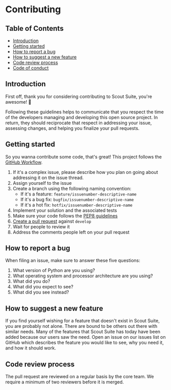 # Contributing 
## Table of Contents
 * [Introduction](#introduction)
 * [Getting started](#getting-started)
 * [How to report a bug](#How-to-report-a-bug)
 * [How to suggest a new feature](#How-to-suggest-a-new-feature)
 * [Code review process](#Code-review-process)
 * [Code of conduct](#code-of-conduct)

## Introduction

First off, thank you for considering contributing to Scout Suite, you're awesome! 🎉

Following these guidelines helps to communicate that you respect the time of the developers managing and developing this open source project. In return, they should reciprocate that respect in addressing your issue, assessing changes, and helping you finalize your pull requests.

## Getting started

So you wanna contribute some code, that's great! This project follows the [GitHub Workflow](https://guides.github.com/introduction/flow/). 

1. If it's a complex issue, please describe how you plan on going about addressing it on the issue thread.
2. Assign yourself to the issue
3. Create a branch using the following naming convention:
    * If it's a feature: `feature/issuenumber-descriptive-name` 
    * If it's a bug fix: `bugfix/issuenumber-descriptive-name` 
    * If it's a hot fix: `hotfix/issuenumber-descriptive-name` 
4. Implement your solution and the associated tests
5. Make sure your code follows the [PEP8 guidelines](https://www.python.org/dev/peps/pep-0008/)
6. [Create a pull request](https://help.github.com/articles/creating-a-pull-request/) against `develop`
7. Wait for people to review it
8. Address the comments people left on your pull request

## How to report a bug

 When filing an issue, make sure to answer these five questions:

 1. What version of Python are you using?
 2. What operating system and processor architecture are you using?
 3. What did you do?
 4. What did you expect to see?
 5. What did you see instead?

## How to suggest a new feature
If you find yourself wishing for a feature that doesn't exist in Scout Suite, you are probably not alone. There are bound to be others out there with similar needs. Many of the features that Scout Suite has today have been added because our users saw the need. Open an issue on our issues list on GitHub which describes the feature you would like to see, why you need it, and how it should work.

## Code review process

The pull request are reviewed on a regular basis by the core team. We require a minimum of two reviewers before it is merged. 